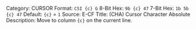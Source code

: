 Category: CURSOR
Format: `CSI {c} G`
8-Bit Hex: `9b {c} 47`
7-Bit Hex: `1b 5b {c} 47`
Default: `{c}` = `1`
Source: E-CF
Title: (CHA) Cursor Character Absolute
Description: Move to column `{c}` on the current line.
